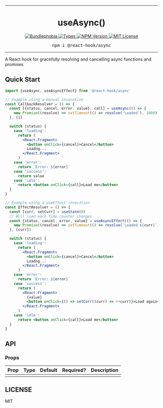 <hr>
<div align="center">
  <h1 align="center">
    useAsync()
  </h1>
</div>

<p align="center">
  <a href="https://bundlephobia.com/result?p=@react-hook/async">
    <img alt="Bundlephobia" src="https://img.shields.io/bundlephobia/minzip/@react-hook/async?style=for-the-badge&labelColor=24292e">
  </a>
  <a aria-label="Types" href="https://www.npmjs.com/package/@react-hook/async">
    <img alt="Types" src="https://img.shields.io/npm/types/@react-hook/async?style=for-the-badge&labelColor=24292e">
  </a>
  <!--
  <a aria-label="Code coverage report" href="https://codecov.io/gh/jaredLunde/react-hook">
    <img alt="Code coverage" src="https://img.shields.io/codecov/c/gh/jaredLunde/react-hook?style=for-the-badge&labelColor=24292e">
  </a>
  <a aria-label="Build status" href="https://travis-ci.com/jaredLunde/react-hook">
    <img alt="Build status" src="https://img.shields.io/travis/com/jaredLunde/react-hook?style=for-the-badge&labelColor=24292e">
  </a>
  -->
  <a aria-label="NPM version" href="https://www.npmjs.com/package/@react-hook/async">
    <img alt="NPM Version" src="https://img.shields.io/npm/v/@react-hook/async?style=for-the-badge&labelColor=24292e">
  </a>
  <a aria-label="License" href="https://jaredlunde.mit-license.org/">
    <img alt="MIT License" src="https://img.shields.io/npm/l/@react-hook/async?style=for-the-badge&labelColor=24292e">
  </a>
</p>

<pre align="center">npm i @react-hook/async</pre>
<hr>

A React hook for gracefully resolving and cancelling async functions and promises

## Quick Start

```jsx harmony
import {useAsync, useAsyncEffect} from '@react-hook/async'

// Example using a manual invocation
const CallbackResolver = () => {
  const [{status, cancel, error, value}, call] = useAsync(() => {
    new Promise((resolve) => setTimeout(() => resolve('Loaded'), 1000))
  }, [])

  switch (status) {
    case 'loading':
      return (
        <React.Fragment>
          <button onClick={cancel}>Cancel</button>
          Loadng...
        </React.Fragment>
      )
    case 'error':
      return `Error: ${error}`
    case 'success':
      return value
    case 'idle':
      return <button onClick={call}>Load me</button>
  }
}

// Example using a useEffect invocation
const EffectResolver = () => {
  const [curr, setCurr] = useState(0)
  // Will load each time counter changes
  const {status, cancel, error, value} = useAsyncEffect(() => {
    new Promise((resolve) => setTimeout(() => resolve(`Loaded ${curr}`), 1000))
  }, [curr])

  switch (status) {
    case 'loading':
      return (
        <React.Fragment>
          <button onClick={cancel}>Cancel</button>
          Loadng...
        </React.Fragment>
      )
    case 'error':
      return `Error: ${error}`
    case 'success':
      return (
        <React.Fragment>
          {value}
          <button onClick={() => setCurr((curr) => ++curr)}>Load again</button>
        </React.Fragment>
      )
    case 'idle':
      return <button onClick={call}>Load me</button>
  }
}
```

## API

### Props

| Prop | Type | Default | Required? | Description |
| ---- | ---- | ------- | --------- | ----------- |
|      |      |         |           |             |

## LICENSE

MIT
